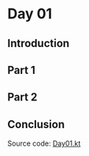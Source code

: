 # Day 01

## Introduction

## Part 1

## Part 2

## Conclusion

Source code: [Day01.kt](https://github.com/triozer/aoc-2022/tree/main/solutions/src/main/kotlin/fr/triozer/aoc2022/days/Day01.kt)
